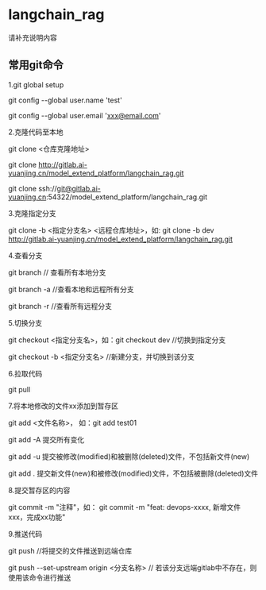 # langchain_rag

请补充说明内容

## 常用git命令

1.git global setup

git config --global user.name 'test'

git config --global user.email 'xxx@email.com'

2.克隆代码至本地

git clone <仓库克隆地址>

git clone http://gitlab.ai-yuanjing.cn/model_extend_platform/langchain_rag.git

git clone ssh://git@gitlab.ai-yuanjing.cn:54322/model_extend_platform/langchain_rag.git

3.克隆指定分支

git clone -b <指定分支名> <远程仓库地址>，如: git clone -b dev http://gitlab.ai-yuanjing.cn/model_extend_platform/langchain_rag.git

4.查看分支

git branch  // 查看所有本地分支

git branch -a //查看本地和远程所有分支

git branch  -r //查看所有远程分支

5.切换分支

git checkout <指定分支名>，如：git checkout dev //切换到指定分支

git checkout -b <指定分支名>  //新建分支，并切换到该分支

6.拉取代码

git pull

7.将本地修改的文件xx添加到暂存区

git add <文件名称>， 如：git add test01

git add -A  提交所有变化

git add -u  提交被修改(modified)和被删除(deleted)文件，不包括新文件(new)

git add .  提交新文件(new)和被修改(modified)文件，不包括被删除(deleted)文件

8.提交暂存区的内容

git commit -m "注释"，如： git commit -m "feat: devops-xxxx, 新增文件xxx，完成xx功能"

9.推送代码

git push //将提交的文件推送到远端仓库

git push --set-upstream origin <分支名称>  // 若该分支远端gitlab中不存在，则使用该命令进行推送

 